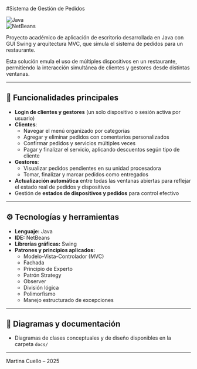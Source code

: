 #Sistema de Gestión de Pedidos

![Java](https://img.shields.io/badge/Java-ED8B00?style=for-the-badge&logo=java&logoColor=white)  
![NetBeans](https://img.shields.io/badge/IDE-NetBeans-1B6AC6?style=for-the-badge&logo=apache-netbeans-ide&logoColor=white)

Proyecto académico de aplicación de escritorio desarrollada en Java con GUI Swing y arquitectura MVC, que simula el sistema de pedidos para un restaurante.

Esta solución emula el uso de múltiples dispositivos en un restaurante, permitiendo la interacción simultánea de clientes y gestores desde distintas ventanas.

---

## 🧩 Funcionalidades principales

- **Login de clientes y gestores** (un solo dispositivo o sesión activa por usuario)  
- **Clientes**:  
  - Navegar el menú organizado por categorías  
  - Agregar y eliminar pedidos con comentarios personalizados  
  - Confirmar pedidos y servicios múltiples veces  
  - Pagar y finalizar el servicio, aplicando descuentos según tipo de cliente  
- **Gestores**:  
  - Visualizar pedidos pendientes en su unidad procesadora  
  - Tomar, finalizar y marcar pedidos como entregados  
- **Actualización automática** entre todas las ventanas abiertas para reflejar el estado real de pedidos y dispositivos  
- Gestión de **estados de dispositivos y pedidos** para control efectivo  

---

## ⚙️ Tecnologías y herramientas

- **Lenguaje:** Java  
- **IDE:** NetBeans  
- **Librerías gráficas:** Swing  
- **Patrones y principios aplicados:**  
  - Modelo-Vista-Controlador (MVC)  
  - Fachada  
  - Principio de Experto
  - Patrón Strategy
  - Observer
  - División lógica
  - Polimorfismo  
  - Manejo estructurado de excepciones  

---

## 📄 Diagramas y documentación

- Diagramas de clases conceptuales y de diseño disponibles en la carpeta `docs/`
  
---


Martina Cuello – 2025
